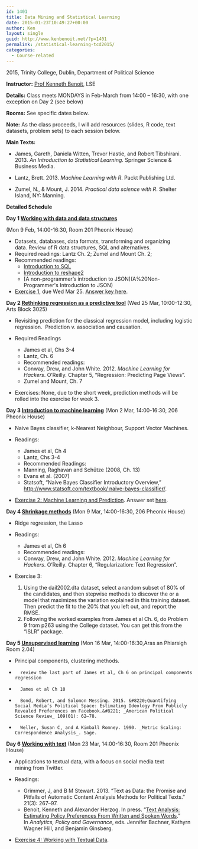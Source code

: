 ```yaml
---
id: 1401
title: Data Mining and Statistical Learning
date: 2015-01-23T10:49:27+00:00
author: Ken
layout: single
guid: http://www.kenbenoit.net/?p=1401
permalink: /statistical-learning-tcd2015/
categories:
  - Course-related
---
```

2015, Trinity College, Dublin, Department of Political Science

**Instructor:** [Prof Kenneth Benoit](mailto:kbenoit@lse.ac.uk), LSE

**Details:** Class meets MONDAYS in Feb-March from 14:00 &#8211; 16:30, with one exception on Day 2 (see below)

**Rooms:** See specific dates below.

**Note:** As the class proceeds, I will add resources (slides, R code, text datasets, problem sets) to each session below.

**Main Texts:**

-   James, Gareth, Daniela Witten, Trevor Hastie, and Robert Tibshirani. 2013. _An Introduction to Statistical Learning_. Springer Science & Business Media.

-   Lantz, Brett. 2013. _Machine Learning with R_. Packt Publishing Ltd.

-   Zumel, N., & Mount, J. 2014. _Practical data science with R_. Shelter Island, NY: Manning.


**Detailed Schedule**

**Day 1 [Working with data and data structures](http://www.kenbenoit.net/courses/dmslTCD2015/Day1_Data.pdf)**

(Mon 9 Feb, 14:00-16:30, Room 201 Pheonix House)

- Datasets, databases, data formats, transforming and organizing data. Review of R data structures, SQL and alternatives.
- Required readings: Lantz Ch. 2; Zumel and Mount Ch. 2;
- Recommended readings:
  * [Introduction to SQL](http://www.sqlcourse.com)
  * [Introduction to reshape2](http://seananderson.ca/2013/10/19/reshape.html)
  * [A non-programmer&#8217;s introduction to JSON](A%20Non-Programmer's Introduction to JSON)
- [Exercise 1](http://www.kenbenoit.net/courses/dmslTCD2015/Day1_Exercise.html "Exercise 1"), due Wed Mar 25. [Answer key here](http://www.kenbenoit.net/courses/dmslTCD2015/Day1_Exercise_Answers.html).


**Day 2 [Rethinking regression as a predictive tool](http://www.kenbenoit.net/courses/dmslTCD2015/Day2_Regression.pdf)**
(Wed 25 Mar, 10:00-12:30, Arts Block 3025)


-   Revisiting prediction for the classical regression model, including logistic regression.  Prediction v. association and causation.

- Required Readings
  * James et al, Chs 3-4
  * Lantz, Ch. 6
  * Recommended readings:
  * Conway, Drew, and John White. 2012. _Machine Learning for Hackers_. O&#8217;Reilly. Chapter 5, &#8220;Regression: Predicting Page Views&#8221;.
  * Zumel and Mount, Ch. 7
- Exercises: None, due to the short week, prediction methods will be rolled into the exercise for week 3.


**Day 3 [Introduction to machine learning](http://www.kenbenoit.net/courses/dmslTCD2015/Day3_ML.pdf)**
 (Mon 2 Mar, 14:00-16:30, 206 Pheonix House)


-   Naive Bayes classifier, k-Nearest Neighbour, Support Vector Machines.

- Readings:
  * James et al, Ch 4
  * Lantz, Chs 3-4
  * Recommended Readings:
  * Manning, Raghavan and Schütze (2008, Ch. 13)
  * Evans et al. (2007)
  * Statsoft, “Naive Bayes Classifier Introductory Overview,” [http://www.statsoft.com/textbook/ naive-bayes-classifier/](http://www.statsoft.com/textbook/%20naive-bayes-classifier/).
- [Exercise 2: Machine Learning and Prediction](http://www.kenbenoit.net/courses/dmslTCD2015/Days2-3_Exercise.html). Answer set [here](http://www.kenbenoit.net/courses/dmslTCD2015/Days2-3_Exercise_Answers.html).


**Day 4 [Shrinkage methods](http://www.kenbenoit.net/courses/dmslTCD2015/Day4_Shrinkage.pdf)**
 (Mon 9 Mar, 14:00-16:30, 206 Pheonix House)


- Ridge regression, the Lasso

- Readings:
  * James et al, Ch 6
  * Recommended readings:
  * Conway, Drew, and John White. 2012. _Machine Learning for Hackers_. O&#8217;Reilly. Chapter 6, &#8220;Regularization: Text Regression&#8221;.
- Exercise 3:
    1. Using the dail2002.dta dataset, select a random subset of 80% of the candidates, and then stepwise methods to discover the or a model that maximizes the variation explained in this training dataset. Then predict the fit to the 20% that you left out, and report the RMSE.
    2. Following the worked examples from James et al Ch. 6, do Problem 9 from p263 using the College dataset. You can get this from the &#8220;ISLR&#8221; package.


**Day 5 [Unsupervised learning](http://www.kenbenoit.net/courses/dmslTCD2015/Day5_Unsupervised.pdf)**
 (Mon 16 Mar, 14:00-16:30,Aras an Phiarsigh Room 2.04)

-   Principal components, clustering methods.

-       review the last part of James et al, Ch 6 on principal components regression

-       James et al Ch 10



-       Bond, Robert, and Solomon Messing. 2015. &#8220;Quantifying Social Media’s Political Space: Estimating Ideology From Publicly Revealed Preferences on Facebook.&#8221; _American Political Science Review_ 109(01): 62–78.

-       Weller, Susan C, and A Kimball Romney. 1990. _Metric Scaling: Correspondence Analysis_. Sage.


**Day 6 [Working with text](http://www.kenbenoit.net/courses/dmslTCD2015/Day6_Text.pdf)**
 (Mon 23 Mar, 14:00-16:30, Room 201 Pheonix House)


-   Applications to textual data, with a focus on social media text mining from Twitter.

- Readings:
  * Grimmer, J, and B M Stewart. 2013. &#8220;Text as Data: the Promise and Pitfalls of Automatic Content Analysis Methods for Political Texts.&#8221; 21(3): 267–97.
  * Benoit, Kenneth and Alexander Herzog. In press. &#8220;[Text Analysis: Estimating Policy Preferences From Written and Spoken Words](/assets/files/pdfs/HerzogBenoit_bookchapter.pdf).&#8221; In _Analytics, Policy and Governance_, eds. Jennifer Bachner, Kathyrn Wagner Hill, and Benjamin Ginsberg.
- [Exercise 4: Working with Textual Data](http://www.kenbenoit.net/courses/dmslTCD2015/Days5-6_Exercise.html).

&nbsp;

